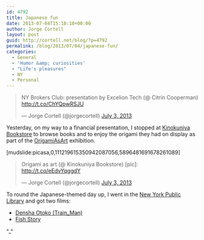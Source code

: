 ```yaml
---
id: 4792
title: Japanese fun
date: 2013-07-04T15:10:10+00:00
author: Jorge Cortell
layout: post
guid: http://cortell.net/blog/?p=4792
permalink: /blog/2013/07/04/japanese-fun/
categories:
  - General
  - 'Humor &amp; curiosities'
  - "Life's pleasures"
  - NY
  - Personal
---
```

<blockquote class="twitter-tweet">
  <p>
    NY Brokers Club: presentation by Excelion Tech (@ Citrin Cooperman) <a href="http://t.co/ChYQpwRSJU">http://t.co/ChYQpwRSJU</a>
  </p>
  
  <p>
    — Jorge Cortell (@jorgecortell) <a href="https://twitter.com/jorgecortell/statuses/352458642445971459">July 3, 2013</a>
  </p>
</blockquote>

Yesterday, on my way to a financial presentation, I stopped at <a title="http://www.kinokuniya.com/us/" href="http://www.kinokuniya.com/us/" target="_blank">Kinokuniya Bookstore</a> to browse books and to enjoy the origami they had on display as part of the <a title="http://origamiasart.com" href="http://origamiasart.com" target="_blank">OrigamiAsArt</a> exhibition.

[mudslide:picasa,0,111219615350942087056,5896481691678261089]

<blockquote class="twitter-tweet">
  <p>
    Origami as art (@ Kinokuniya Bookstore) [pic]: <a href="http://t.co/eEdvYqggdY">http://t.co/eEdvYqggdY</a>
  </p>
  
  <p>
    — Jorge Cortell (@jorgecortell) <a href="https://twitter.com/jorgecortell/statuses/352436700842184704">July 3, 2013</a>
  </p>
</blockquote>

To round the Japanese-themed day up, I went in the <a title="http://www.nypl.org" href="http://www.nypl.org" target="_blank">New York Public Library</a> and got two films:

  * <a title="http://www.filmaffinity.com/en/film747522.html" href="http://www.filmaffinity.com/en/film747522.html" target="_blank">Densha Otoko (Train_Man)</a>
  * <a title="http://www.filmaffinity.com/en/film857214.html" href="http://www.filmaffinity.com/en/film857214.html" target="_blank">Fish Story</a>

^_^